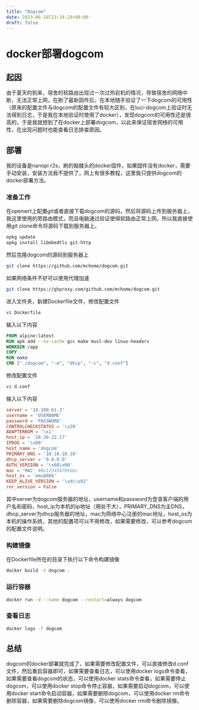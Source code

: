 ```yaml
---
title: "Dogcom"
date: 2023-06-18T13:34:24+08:00
draft: false
---
```


# docker部署dogcom
## 起因
由于夏天的到来，宿舍的软路由出现过一次过热宕机的情况，导致宿舍的网络中断，无法正常上网，在刷了最新固件后，在本地随手验证了一下dogcom的可用性（原来的配置文件与dogcom的配置文件有较大区别，在luci-dogcom上验证时无法得到日志，于是我在本地验证时使用了docker），发现dogcom的可用性还是很高的，于是我就想到了在docker上部署dogcom，以此来保证宿舍网络的可用性，在出现问题时也能查看日志排查原因。
## 部署
我的设备是nanopi r2s，刷的骷髅头的docker固件，如果固件没有docker，需要手动安装，安装方法我不提供了，网上有很多教程，这里我只提供dogcom的docker部署方法。
### 准备工作
在openwrt上配置git或者直接下载dogcom的源码，然后将源码上传到服务器上，我这里使用的旁路由模式，而且电脑通过验证使得软路由正常上网，所以我直接使用git clone命令将源码下载到服务器上。
```bash
opkg update
opkg install libmbedtls git-http
```
然后克隆dogcom的源码到服务器上
```bash
git clone https://github.com/mchome/dogcom.git
```
如果网络条件不好可以使用代理加速
```bash
git clone https://ghproxy.com/github.com/mchome/dogcom.git
```
进入文件夹，新建Dockerfile文件，修改配置文件
```bash
vi Dockerfile
```
输入以下内容
```dockerfile
FROM alpine:latest
RUN apk add --no-cache gcc make musl-dev linux-headers
WORKDIR /app
COPY . .
RUN make
CMD ["./dogcom", "-m", "dhcp", "-c", "d.conf"]
```
修改配置文件
```bash
vi d.conf
```
输入以下内容
```conf
server = '10.100.61.3'
username = 'USERNAME'
password = 'PASSWORD'
CONTROLCHECKSTATUS = '\x20'
ADAPTERNUM = '\x1'
host_ip = '10.30.22.17'
IPDOG = '\x00'
host_name = 'dogcom'
PRIMARY_DNS = '10.10.10.10'
dhcp_server = '0.0.0.0'
AUTH_VERSION = '\x68\x00'
mac = 'MAC' #0x123456789abc
host_os = 'emu8086'
KEEP_ALIVE_VERSION = '\xdc\x02'
ror_version = False
```
其中server为dogcom服务器的地址，username和password为登录客户端的用户名和密码，host_ip为本机的ip地址（用处不大），PRIMARY_DNS为主DNS，dhcp_server为dhcp服务器的地址，mac为网络中心注册的mac地址，host_os为本机的操作系统，其他的配置项可以不用修改，如果需要修改，可以参考dogcom的配置文件说明。
### 构建镜像
在Dockerfile所在的目录下执行以下命令构建镜像
```bash
docker build -t dogcom .
```
### 运行容器
```bash
docker run -d --name dogcom --restart=always dogcom
```
### 查看日志
```bash
docker logs -f dogcom
```
## 总结
dogcom的docker部署就完成了，如果需要修改配置文件，可以直接修改d.conf文件，然后重启容器即可，如果需要查看日志，可以使用docker logs命令查看，如果需要查看dogcom的状态，可以使用docker stats命令查看，如果需要停止dogcom，可以使用docker stop命令停止容器，如果需要启动dogcom，可以使用docker start命令启动容器，如果需要删除dogcom，可以使用docker rm命令删除容器，如果需要删除dogcom镜像，可以使用docker rmi命令删除镜像。